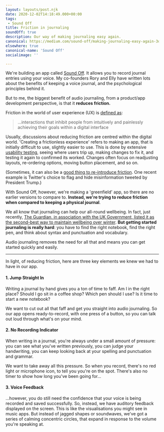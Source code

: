 ```yaml
---
layout: layouts/post.njk
date: 2020-12-02T14:18:49.000+00:00
tags:
 - Sound Off
title: Friction in journaling
soundOff: true
description: Our way of making journaling easy again.
canonical: https://medium.com/sound-off/making-journaling-easy-again-3dad70d39d68
elsewhere: true
canonical-name: 'Sound Off'
socialimage: ''

---
```

We're building an app called [Sound Off](https://medium.com/sound-off). It allows you to record journal entries using your voice. My co-founders Rory and Elly have written lots about the benefits of keeping a voice journal, and the psychological principles behind it.

But to me, the biggest benefit of audio journaling, from a product/app development perspective, is that it **reduces friction.**

Friction in the world of user experience (UX) is [defined as](https://www.dtelepathy.com/blog/business/strategic-ux-the-art-of-reducing-friction):

> …interactions that inhibit people from intuitively and painlessly achieving their goals within a digital interface

Usually, discussions about reducing friction are centred within the digital world. 'Creating a frictionless experience' refers to making an app, that is initially difficult to use, slightly easier to use. This is done by extensive [usability testing](https://medium.com/p/c34034150234/), seeing where users trip up, making changes to fix it, and testing it again to confirmed its worked. Changes often focus on readjusting layouts, re-ordering options, moving button placement, and so on.

(Sometimes, it can also be a [good thing to re-introduce friction](https://uxplanet.org/when-friction-in-design-is-good-for-ux-e2dd82cfab67). One recent example is Twitter's choice to flag and hide misinformation tweeted by President Trump.)

With Sound Off, however, we're making a 'greenfield' app, so there are no earlier versions to compare to. **Instead, we're trying to reduce friction when compared to keeping a physical journal**.

We all know that journaling can help our all-round wellbeing. In fact, just recently, [The Guardian, in association with the UK Government, listed it as the second-best way to maintain wellbeing over winter](https://www.theguardian.com/all-in-all-together/2020/nov/20/10-ways-to-maintain-all-round-wellbeing-this-winter). **But getting started journaling is really hard**: you have to find the right notebook, find the right pen, and think about syntax and punctuation and vocabulary.

Audio journaling removes the need for all that and means you can get started quickly and easily.

***

In light, of reducing friction, here are three key elements we knew we had to have in our app.

#### 1. Jump Straight In

Writing a journal by hand gives you a ton of time to faff. Am I in the right place? Should I go sit in a coffee shop? Which pen should I use? Is it time to start a new notebook?

We want to cut out all that faff and get you straight into audio journaling. So our app opens ready-to-record, with one press of a button, so you can talk out loud through what's on your mind.

#### 2. No Recording Indicator

When writing in a journal, you're always under a small amount of pressure: you can see what you've written previously, you can judge your handwriting, you can keep looking back at your spelling and punctuation and grammar.

We want to take away all this pressure. So when you record, there's no red light or microphone icon, to tell you you're on the spot. There's also no timer to show how long you've been going for…

#### 3. Voice Feedback

…however, you do still need the confidence that your voice is being recorded and saved successfully. So, instead, we have auditory feedback displayed on the screen. This is like the visualisations you might see in music apps. But instead of jagged shapes or soundwaves, we've got a series of calming concentric circles, that expand in response to the volume you're speaking at.